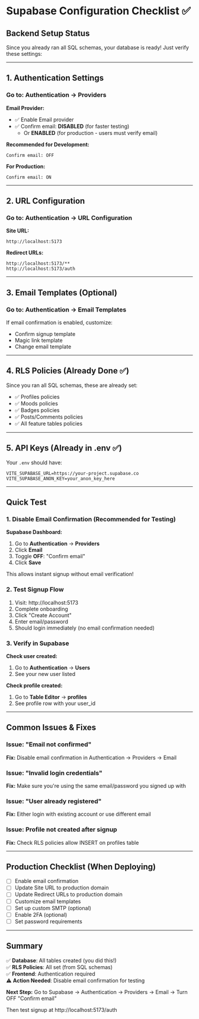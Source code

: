 # Supabase Configuration Checklist ✅

## Backend Setup Status

Since you already ran all SQL schemas, your database is ready! Just verify these settings:

---

## 1. Authentication Settings

### Go to: Authentication → Providers

**Email Provider:**
- ✅ Enable Email provider
- ✅ Confirm email: **DISABLED** (for faster testing)
  - Or **ENABLED** (for production - users must verify email)

**Recommended for Development:**
```
Confirm email: OFF
```

**For Production:**
```
Confirm email: ON
```

---

## 2. URL Configuration

### Go to: Authentication → URL Configuration

**Site URL:**
```
http://localhost:5173
```

**Redirect URLs:**
```
http://localhost:5173/**
http://localhost:5173/auth
```

---

## 3. Email Templates (Optional)

### Go to: Authentication → Email Templates

If email confirmation is enabled, customize:
- Confirm signup template
- Magic link template
- Change email template

---

## 4. RLS Policies (Already Done ✅)

Since you ran all SQL schemas, these are already set:
- ✅ Profiles policies
- ✅ Moods policies
- ✅ Badges policies
- ✅ Posts/Comments policies
- ✅ All feature tables policies

---

## 5. API Keys (Already in .env ✅)

Your `.env` should have:
```env
VITE_SUPABASE_URL=https://your-project.supabase.co
VITE_SUPABASE_ANON_KEY=your_anon_key_here
```

---

## Quick Test

### 1. Disable Email Confirmation (Recommended for Testing)

**Supabase Dashboard:**
1. Go to **Authentication** → **Providers**
2. Click **Email**
3. Toggle **OFF**: "Confirm email"
4. Click **Save**

This allows instant signup without email verification!

### 2. Test Signup Flow

1. Visit: http://localhost:5173
2. Complete onboarding
3. Click "Create Account"
4. Enter email/password
5. Should login immediately (no email confirmation needed)

### 3. Verify in Supabase

**Check user created:**
1. Go to **Authentication** → **Users**
2. See your new user listed

**Check profile created:**
1. Go to **Table Editor** → **profiles**
2. See profile row with your user_id

---

## Common Issues & Fixes

### Issue: "Email not confirmed"
**Fix:** Disable email confirmation in Authentication → Providers → Email

### Issue: "Invalid login credentials"
**Fix:** Make sure you're using the same email/password you signed up with

### Issue: "User already registered"
**Fix:** Either login with existing account or use different email

### Issue: Profile not created after signup
**Fix:** Check RLS policies allow INSERT on profiles table

---

## Production Checklist (When Deploying)

- [ ] Enable email confirmation
- [ ] Update Site URL to production domain
- [ ] Update Redirect URLs to production domain
- [ ] Customize email templates
- [ ] Set up custom SMTP (optional)
- [ ] Enable 2FA (optional)
- [ ] Set password requirements

---

## Summary

✅ **Database**: All tables created (you did this!)  
✅ **RLS Policies**: All set (from SQL schemas)  
✅ **Frontend**: Authentication required  
⚠️ **Action Needed**: Disable email confirmation for testing  

**Next Step:** Go to Supabase → Authentication → Providers → Email → Turn OFF "Confirm email"

Then test signup at http://localhost:5173/auth
